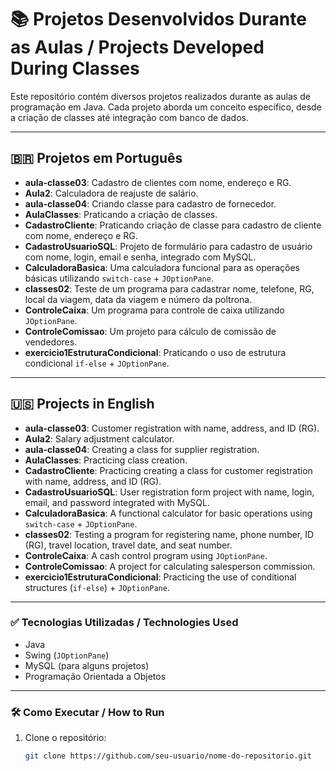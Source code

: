 # 📚 Projetos Desenvolvidos Durante as Aulas / Projects Developed During Classes

Este repositório contém diversos projetos realizados durante as aulas de programação em Java. Cada projeto aborda um conceito específico, desde a criação de classes até integração com banco de dados.

---

## 🇧🇷 Projetos em Português

- **aula-classe03**: Cadastro de clientes com nome, endereço e RG.
- **Aula2**: Calculadora de reajuste de salário.
- **aula-classe04**: Criando classe para cadastro de fornecedor.
- **AulaClasses**: Praticando a criação de classes.
- **CadastroCliente**: Praticando criação de classe para cadastro de cliente com nome, endereço e RG.
- **CadastroUsuarioSQL**: Projeto de formulário para cadastro de usuário com nome, login, email e senha, integrado com MySQL.
- **CalculadoraBasica**: Uma calculadora funcional para as operações básicas utilizando `switch-case` + `JOptionPane`.
- **classes02**: Teste de um programa para cadastrar nome, telefone, RG, local da viagem, data da viagem e número da poltrona.
- **ControleCaixa**: Um programa para controle de caixa utilizando `JOptionPane`.
- **ControleComissao**: Um projeto para cálculo de comissão de vendedores.
- **exercicio1EstruturaCondicional**: Praticando o uso de estrutura condicional `if-else` + `JOptionPane`.

---

## 🇺🇸 Projects in English

- **aula-classe03**: Customer registration with name, address, and ID (RG).
- **Aula2**: Salary adjustment calculator.
- **aula-classe04**: Creating a class for supplier registration.
- **AulaClasses**: Practicing class creation.
- **CadastroCliente**: Practicing creating a class for customer registration with name, address, and ID (RG).
- **CadastroUsuarioSQL**: User registration form project with name, login, email, and password integrated with MySQL.
- **CalculadoraBasica**: A functional calculator for basic operations using `switch-case` + `JOptionPane`.
- **classes02**: Testing a program for registering name, phone number, ID (RG), travel location, travel date, and seat number.
- **ControleCaixa**: A cash control program using `JOptionPane`.
- **ControleComissao**: A project for calculating salesperson commission.
- **exercicio1EstruturaCondicional**: Practicing the use of conditional structures (`if-else`) + `JOptionPane`.

---

### ✅ Tecnologias Utilizadas / Technologies Used

- Java
- Swing (`JOptionPane`)
- MySQL (para alguns projetos)
- Programação Orientada a Objetos

---

### 🛠️ Como Executar / How to Run

1. Clone o repositório:
   ```bash
   git clone https://github.com/seu-usuario/nome-do-repositorio.git


